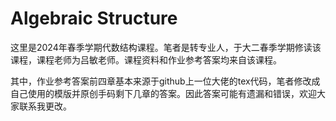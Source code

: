 #  Algebraic Structure

这里是2024年春季学期代数结构课程。笔者是转专业人，于大二春季学期修读该课程，课程老师为吕敏老师。课程资料和作业参考答案均来自该课程。

其中，作业参考答案前四章基本来源于github上一位大佬的tex代码，笔者修改成自己使用的模版并原创手码剩下几章的答案。因此答案可能有遗漏和错误，欢迎大家联系我更改。
